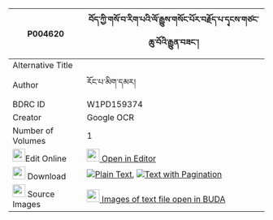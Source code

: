 |P004620|བོད་ཀྱི་གསོ་བ་རིག་པའི་ལོ་རྒྱུས་གསོང་པོར་བརྗོད་པ་དྭངས་གཙང་ཆུ་བོའི་རྒྱུན་བཟང་། 
| --- | --- 
|Alternative Title |
|Author| རོང་པ་མིག་དམར།
|BDRC ID | W1PD159374
|Creator | Google OCR
|Number of Volumes| 1
|<img width="25" src="https://img.icons8.com/color/25/000000/edit-property.png">Edit Online| [<img width="25" src="https://avatars.githubusercontent.com/u/45091458?s=200&v=4"> Open in Editor](http://editor.openpecha.org/P004620)
|<img width="25" src="https://img.icons8.com/fluent/48/000000/download-2.png"/>  Download | [![](https://img.icons8.com/color/20/000000/txt.png)Plain Text](https://github.com/Openpecha/P004620/releases/download/v2/bo_kyi_sowa_rigpa_i_logyu_song_plain_P004620.zip), [![](https://img.icons8.com/color/20/000000/txt.png)Text with Pagination](https://github.com/Openpecha/P004620/releases/download/v2/bo_kyi_sowa_rigpa_i_logyu_song_pages_P004620.zip)
|<img width="25" src="https://img.icons8.com/plasticine/100/000000/pictures-folder.png"/>  Source Images | [<img width="25" src="https://library.bdrc.io/icons/BUDA-small.svg"> Images of text file open in BUDA](https://library.bdrc.io/show/bdr:W1PD159374)